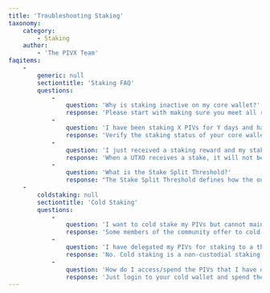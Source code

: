 ```yaml
---
title: 'Troubleshooting Staking'
taxonomy:
    category:
        - Staking
    author:
        - 'The PIVX Team'
faqitems:
    -
        generic: null
        sectiontitle: 'Staking FAQ'
        questions:
            -
                question: 'Why is staking inactive on my core wallet?'
                response: 'Please start with making sure you meet all requirements listed on that page [Staking](/staking). If this doesn''t help, run the **getstakingstatus** command in the core wallet command line or debug console; any ''false'' value should be investigated as they are likely the cause for staking to be de-activated. *Note:* The ''hot'' wallet in a cold staking setup has to be ''Unlocked for staking'''
            -
                question: 'I have been staking X PIVs for Y days and haven''t received a reward yet. Is anything broken?'
                response: 'Verify the staking status of your core wallet/of your staking provider. If active, your next best option is to give it time, as the frequency on which a staker will receive rewards is completely random. The staking calculator on [https://pivx.org/proof-of-stake](https://pivx.org/proof-of-stake) will provide you with an expected return/staking frequency that can help manage your expectations.'
            -
                question: 'I just received a staking reward and my staking balance is now down to zero. What is happening?'
                response: 'When a UTXO receives a stake, it will not be eligible for staking until it reaches 600 confirmations (approx. 10 hrs.) before it can be staked again.'
            -
                question: 'What is the Stake Split Threshold?'
                response: "The Stake Split Threshold defines how the output of a staking transaction will be split. It offers a way to split your balances into multiple UTXO, so that your stakes can be more regular. Its effect is more visible on larger (3'000 PIV+) balances.\n\nSample scenario (for 1'900 PIV staked in a single UTXO):\n * If Stake Splitting Threshold is set to 2'000, the output for the staking transaction will be a single UTXO of 1'902 PIV. As that UTXO will need 600 confirmations to stake again, you will be staking 0 PIV for 10 hours; that 'downtime in staking' scenario will repeat for the next stakes until the balance reaches 2'000.\n * If Stake Splitting Threshold is set to 500 (default value in Core Wallet), the output for the staking transaction will be 4 UTXO of 475.5 PIV. These 4 UTXO will need 600 confirmations to stake again; however, the next stake will only impact 3 of the 4 UTXO, so you will be staking 1'426 PIV while the staking transaction gets its 600 confirms. *"
    -
        coldstaking: null
        sectiontitle: 'Cold Staking'
        questions:
            -
                question: 'I want to cold stake my PIVs but cannot maintain a hot wallet. Where do I find a staking provider?'
                response: 'Some members of the community offer to cold stake PIVs on their wallet; you can ask on Discord whether someone is willing to do it for you. There are also specialized service providers (such as [allnodes.com](https://help.allnodes.com/en/articles/3684105-how-to-stake-pivx-on-allnodes)) who offer this service for a small fee or for free.'
            -
                question: 'I have delegated my PIVs for staking to a thirdparty. Can he access/spend my PIVs?'
                response: 'No. Cold staking is a non-custodial staking delegation. Your PIVs are safe in your cold/offline wallet, and only you can access and spend them.'
            -
                question: 'How do I access/spend the PIVs that I have delegated for cold staking?'
                response: 'Just login to your cold wallet and spend them! It will break the cold staking for the UTXO you are spending, so if you want to stake the remainder of that UTXO you will need to put in place a new staking delegation.'
---
```


